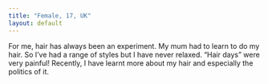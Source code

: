 ```yaml
---
title: "Female, 17, UK"
layout: default
---
```

For me, hair has always been an experiment. My mum had to learn to do my hair. So I’ve had a range of styles but I have never relaxed. “Hair days” were very painful! Recently, I have learnt more about my hair and especially the politics of it.
